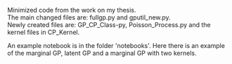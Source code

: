 Minimized code from the work on my thesis. \
The main changed files are: fullgp.py and gputil_new.py. \
Newly created files are: GP_CP_Class-py, Poisson_Process.py and the kernel files in CP_Kernel. 

An example notebook is in the folder 'notebooks'. Here there is an example of the marginal GP, latent GP and a marginal GP with two kernels.
